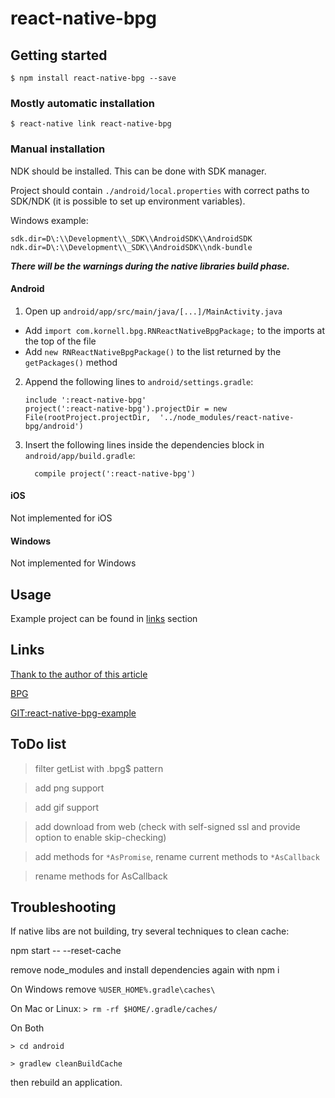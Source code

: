 
# react-native-bpg

## Getting started

`$ npm install react-native-bpg --save`

### Mostly automatic installation

`$ react-native link react-native-bpg`

### Manual installation

NDK should be installed. This can be done with SDK manager.

Project should contain ```./android/local.properties``` with correct paths to SDK/NDK (it is possible to set up environment variables). 

Windows example:
```
sdk.dir=D\:\\Development\\_SDK\\AndroidSDK\\AndroidSDK
ndk.dir=D\:\\Development\\_SDK\\AndroidSDK\\ndk-bundle
```

_**There will be the warnings during the native libraries build phase.**_

#### Android

1. Open up `android/app/src/main/java/[...]/MainActivity.java`
  - Add `import com.kornell.bpg.RNReactNativeBpgPackage;` to the imports at the top of the file
  - Add `new RNReactNativeBpgPackage()` to the list returned by the `getPackages()` method
2. Append the following lines to `android/settings.gradle`:
  	```
  	include ':react-native-bpg'
  	project(':react-native-bpg').projectDir = new File(rootProject.projectDir, 	'../node_modules/react-native-bpg/android')
  	```
3. Insert the following lines inside the dependencies block in `android/app/build.gradle`:
  	```
      compile project(':react-native-bpg')
  	```

#### iOS

Not implemented for iOS

#### Windows

Not implemented for Windows


## Usage

Example project can be found in [links](https://www.npmjs.com/package/react-native-bpg#links) section

## Links

[Thank to the author of this article](http://pragmaticjoe.blogspot.ru/2015/05/using-bpg-image-format-on-android.html)

[BPG](https://bellard.org/bpg/)

[GIT:react-native-bpg-example](https://github.com/nosshar/react-native-bpg-example)


## ToDo list
> filter getList with .bpg$ pattern

> add png support

> add gif support

> add download from web (check with self-signed ssl and provide option to enable skip-checking)

> add methods for ```*AsPromise```, rename current methods to ```*AsCallback```

> rename methods for AsCallback

## Troubleshooting

If native libs are not building, try several techniques to clean cache:

npm start -- --reset-cache

remove node_modules and install dependencies again with npm i

On Windows
remove ```%USER_HOME%.gradle\caches\```

On Mac or Linux: ```> rm -rf $HOME/.gradle/caches/```

On Both

```> cd android```

```> gradlew cleanBuildCache```

then rebuild an application.